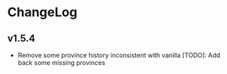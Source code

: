 # ChangeLog

## v1.5.4

- Remove some province history inconsistent with vanilla [TODO]: Add back some missing provinces
